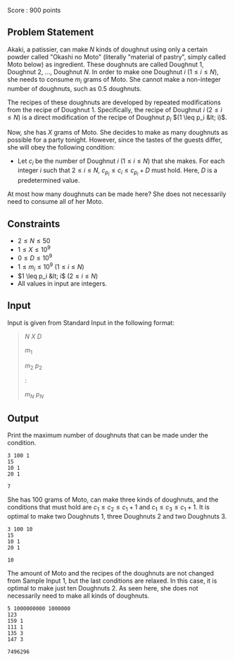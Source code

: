 Score : $900$ points

## Problem Statement

Akaki, a patissier, can make $N$ kinds of doughnut using only a certain powder called "Okashi no Moto" (literally "material of pastry", simply called Moto below) as ingredient. These doughnuts are called Doughnut $1$, Doughnut $2$, $...,$ Doughnut $N$. In order to make one Doughnut $i$ $(1 \leq i \leq N)$, she needs to consume $m_i$ grams of Moto. She cannot make a non-integer number of doughnuts, such as $0.5$ doughnuts.

The recipes of these doughnuts are developed by repeated modifications from the recipe of Doughnut $1$. Specifically, the recipe of Doughnut $i$ $(2 \leq i \leq N)$ is a direct modification of the recipe of Doughnut $p_i$ $(1 \leq p_i &lt; i)$.

Now, she has $X$ grams of Moto. She decides to make as many doughnuts as possible for a party tonight. However, since the tastes of the guests differ, she will obey the following condition:

- Let $c_i$ be the number of Doughnut $i$ $(1 \leq i \leq N)$ that she makes. For each integer $i$ such that $2 \leq i \leq N$, $c_{p_i} \leq c_i \leq c_{p_i} + D$ must hold. Here, $D$ is a predetermined value.

At most how many doughnuts can be made here? She does not necessarily need to consume all of her Moto.

## Constraints

- $2 \leq N \leq 50$
- $1 \leq X \leq 10^9$
- $0 \leq D \leq 10^9$
- $1 \leq m_i \leq 10^9$ $(1 \leq i \leq N)$
- $1 \leq p_i &lt; i$ $(2 \leq i \leq N)$
- All values in input are integers.

## Input

Input is given from Standard Input in the following format:

> $N$ $X$ $D$
> 
> $m_1$
> 
> $m_2$ $p_2$
> 
> $:$
> 
> $m_N$ $p_N$

## Output

Print the maximum number of doughnuts that can be made under the condition.

```input1
3 100 1
15
10 1
20 1
```

```output1
7
```

She has $100$ grams of Moto, can make three kinds of doughnuts, and the conditions that must hold are $c_1 \leq c_2 \leq c_1 + 1$ and $c_1 \leq c_3 \leq c_1 + 1$. It is optimal to make two Doughnuts $1$, three Doughnuts $2$ and two Doughnuts $3$.

```input2
3 100 10
15
10 1
20 1
```

```output2
10
```

The amount of Moto and the recipes of the doughnuts are not changed from Sample Input 1, but the last conditions are relaxed. In this case, it is optimal to make just ten Doughnuts $2$. As seen here, she does not necessarily need to make all kinds of doughnuts.

```input3
5 1000000000 1000000
123
159 1
111 1
135 3
147 3
```

```output3
7496296
```